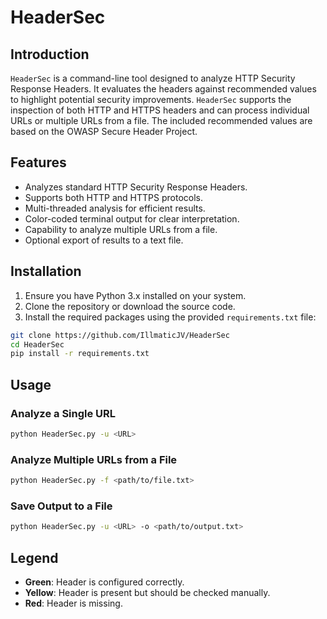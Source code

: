 # HeaderSec

## Introduction

`HeaderSec` is a command-line tool designed to analyze HTTP Security Response Headers. It evaluates the headers against recommended values to highlight potential security improvements. `HeaderSec` supports the inspection of both HTTP and HTTPS headers and can process individual URLs or multiple URLs from a file. The included recommended values are based on the OWASP Secure Header Project.

## Features

- Analyzes standard HTTP Security Response Headers.
- Supports both HTTP and HTTPS protocols.
- Multi-threaded analysis for efficient results.
- Color-coded terminal output for clear interpretation.
- Capability to analyze multiple URLs from a file.
- Optional export of results to a text file.

## Installation

1. Ensure you have Python 3.x installed on your system.
2. Clone the repository or download the source code.
3. Install the required packages using the provided `requirements.txt` file:
  ```bash
  git clone https://github.com/IllmaticJV/HeaderSec
  cd HeaderSec
  pip install -r requirements.txt
  ```

## Usage

### Analyze a Single URL

```bash
python HeaderSec.py -u <URL>
```

### Analyze Multiple URLs from a File

```bash
python HeaderSec.py -f <path/to/file.txt>
```

### Save Output to a File

```bash
python HeaderSec.py -u <URL> -o <path/to/output.txt>
```

## Legend

- **Green**: Header is configured correctly.
- **Yellow**: Header is present but should be checked manually.
- **Red**: Header is missing.
